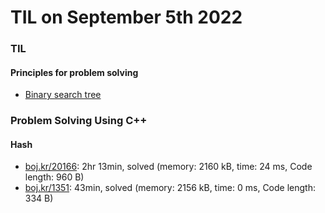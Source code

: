 # **TIL on September 5th 2022**
### TIL
#### Principles for problem solving
- [Binary search tree](../../../Computer%20science/Algorithm/bst-09-05-2022.md)

### Problem Solving Using C++
#### Hash
- [boj.kr/20166](../../../Problem%20Solving/boj/Hash/20166-09-05-2022.cpp): 2hr 13min, solved (memory: 2160 kB, time: 24 ms, Code length: 960 B)
- [boj.kr/1351](../../../Problem%20Solving/boj/Hash/1351-09-05-2022.cpp): 43min, solved (memory: 2156 kB, time: 0 ms, Code length: 334 B)
